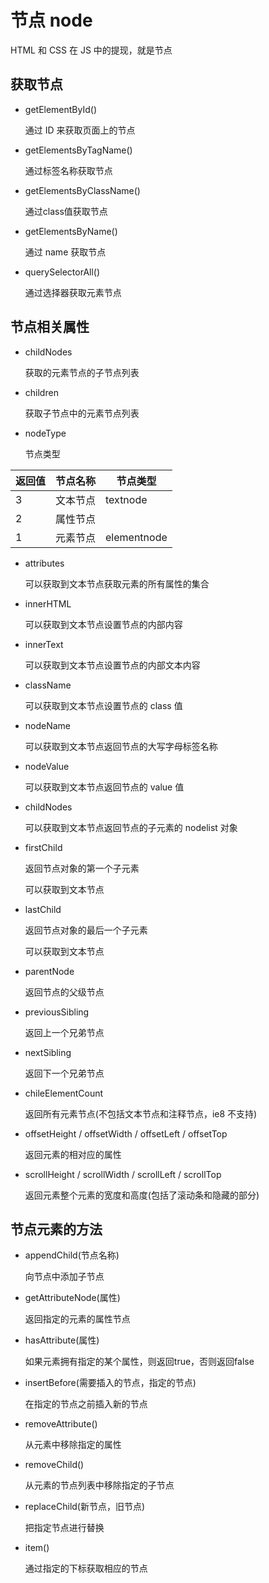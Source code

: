 # 节点 node

HTML 和 CSS 在 JS 中的提现，就是节点

## 获取节点

- getElementById()

  通过 ID 来获取页面上的节点

- getElementsByTagName()

  通过标签名称获取节点

- getElementsByClassName()

  通过class值获取节点

- getElementsByName()

  通过 name 获取节点

- querySelectorAll()

  通过选择器获取元素节点

## 节点相关属性

- childNodes

  获取的元素节点的子节点列表

- children

  获取子节点中的元素节点列表

- nodeType

  节点类型

返回值|节点名称|节点类型
-|-|-
3|文本节点|textnode
2|属性节点|
1|元素节点|elementnode

- attributes

  可以获取到文本节点获取元素的所有属性的集合

- innerHTML

  可以获取到文本节点设置节点的内部内容

- innerText

  可以获取到文本节点设置节点的内部文本内容

- className

  可以获取到文本节点设置节点的 class 值

- nodeName

  可以获取到文本节点返回节点的大写字母标签名称

- nodeValue

  可以获取到文本节点返回节点的 value 值

- childNodes

  可以获取到文本节点返回节点的子元素的 nodelist 对象

- firstChild

  返回节点对象的第一个子元素

  可以获取到文本节点

- lastChild

  返回节点对象的最后一个子元素

  可以获取到文本节点

- parentNode

  返回节点的父级节点

- previousSibling

  返回上一个兄弟节点

- nextSibling

  返回下一个兄弟节点

- chileElementCount

  返回所有元素节点(不包括文本节点和注释节点，ie8 不支持)

- offsetHeight / offsetWidth / offsetLeft / offsetTop

  返回元素的相对应的属性

- scrollHeight / scrollWidth / scrollLeft / scrollTop

  返回元素整个元素的宽度和高度(包括了滚动条和隐藏的部分)

## 节点元素的方法

- appendChild(节点名称)

  向节点中添加子节点

- getAttributeNode(属性)

  返回指定的元素的属性节点

- hasAttribute(属性)

  如果元素拥有指定的某个属性，则返回true，否则返回false

- insertBefore(需要插入的节点，指定的节点)

  在指定的节点之前插入新的节点

- removeAttribute()

  从元素中移除指定的属性

- removeChild()

  从元素的节点列表中移除指定的子节点

- replaceChild(新节点，旧节点)

  把指定节点进行替换

- item()

  通过指定的下标获取相应的节点
